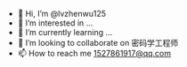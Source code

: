 - 👋 Hi, I’m @lvzhenwu125
- 👀 I’m interested in ...
- 🌱 I’m currently learning ...
- 💞️ I’m looking to collaborate on 密码学工程师
- 📫 How to reach me 1527861917@qq.com

<!---
lvzhenwu125/lvzhenwu125 is a ✨ special ✨ repository because its `README.md` (this file) appears on your GitHub profile.
You can click the Preview link to take a look at your changes.
--->
